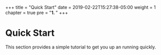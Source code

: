 +++
title = "Quick Start"
date = 2019-02-22T15:27:38-05:00
weight = 1
chapter = true
pre = "<b>1. </b>"
+++



# Quick Start

This section provides a simple tutorial to get you up an running quickly.
